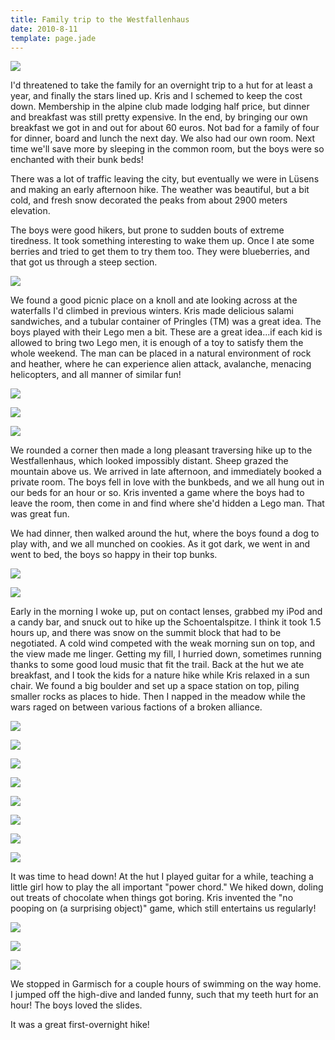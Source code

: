 ```yaml
---
title: Family trip to the Westfallenhaus
date: 2010-8-11
template: page.jade
---
```


[![](http://farm5.static.flickr.com/4119/4854149112_348da7a8d8.jpg)](http://www.flickr.com/photos/ripsawridge/4854149112/)
  
  
I'd threatened to take the family for an overnight trip to a hut for at
least a year, and finally the stars lined up. Kris and I schemed to keep
the cost down. Membership in the alpine club made lodging half price, but
dinner and breakfast was still pretty expensive. In the end, by bringing
our own breakfast we got in and out for about 60 euros. Not bad for a family
of four for dinner, board and lunch the next day. We also had our own room.
Next time we'll save more by sleeping in the common room, but the boys
were so enchanted with their bunk beds!
  
  
There was a lot of traffic leaving the city, but eventually we were in
Lüsens and making an early afternoon hike. The weather was beautiful, but
a bit cold, and fresh snow decorated the peaks from about 2900 meters elevation.
  
  
The boys were good hikers, but prone to sudden bouts of extreme tiredness.
It took something interesting to wake them up. Once I ate some berries
and tried to get them to try them too. They were blueberries, and that
got us through a steep section.
  
  
[![](http://farm5.static.flickr.com/4099/4854143568_d83e87a3cb.jpg)](http://www.flickr.com/photos/ripsawridge/4854143568/)
  
  
We found a good picnic place on a knoll and ate looking across at the
waterfalls I'd climbed in previous winters. Kris made delicious salami
sandwiches, and a tubular container of Pringles (TM) was a great idea.
The boys played with their Lego men a bit. These are a great idea...if
each kid is allowed to bring two Lego men, it is enough of a toy to satisfy
them the whole weekend. The man can be placed in a natural environment
of rock and heather, where he can experience alien attack, avalanche, menacing
helicopters, and all manner of similar fun!
  
  
[![](http://farm5.static.flickr.com/4122/4853535073_efc5a135ab.jpg)](http://www.flickr.com/photos/ripsawridge/4853535073/)
  
[![](http://farm5.static.flickr.com/4096/4853534137_a6d9e49d4a.jpg)](http://www.flickr.com/photos/ripsawridge/4853534137/)
  
[![](http://farm5.static.flickr.com/4096/4854158144_5e9382e99e.jpg)](http://www.flickr.com/photos/ripsawridge/4854158144/)
  
  
We rounded a corner then made a long pleasant traversing hike up to the
Westfallenhaus, which looked impossibly distant. Sheep grazed the mountain
above us. We arrived in late afternoon, and immediately booked a private
room. The boys fell in love with the bunkbeds, and we all hung out in our
beds for an hour or so. Kris invented a game where the boys had to leave
the room, then come in and find where she'd hidden a Lego man. That was
great fun.
  
  
We had dinner, then walked around the hut, where the boys found a dog
to play with, and we all munched on cookies. As it got dark, we went in
and went to bed, the boys so happy in their top bunks.
  
  
[![](http://farm5.static.flickr.com/4077/4854162906_ff399e74e9.jpg)](http://www.flickr.com/photos/ripsawridge/4854162906/)
  
[![](http://farm5.static.flickr.com/4096/4854164596_ddce62efaa.jpg)](http://www.flickr.com/photos/ripsawridge/4854164596/)
  
  
Early in the morning I woke up, put on contact lenses, grabbed my iPod
and a candy bar, and snuck out to hike up the Schoentalspitze. I think
it took 1.5 hours up, and there was snow on the summit block that had to
be negotiated. A cold wind competed with the weak morning sun on top, and
the view made me linger. Getting my fill, I hurried down, sometimes running
thanks to some good loud music that fit the trail. Back at the hut we ate
breakfast, and I took the kids for a nature hike while Kris relaxed in
a sun chair. We found a big boulder and set up a space station on top,
piling smaller rocks as places to hide. Then I napped in the meadow while
the wars raged on between various factions of a broken alliance.
  
  
[![](http://farm5.static.flickr.com/4079/4854168034_56b04d18f9.jpg)](http://www.flickr.com/photos/ripsawridge/4854168034/)
  
[![](http://farm5.static.flickr.com/4079/4853552841_0a4ddc831f.jpg)](http://www.flickr.com/photos/ripsawridge/4853552841/)
  
[![](http://farm5.static.flickr.com/4100/4853558227_d48446dfd2.jpg)](http://www.flickr.com/photos/ripsawridge/4853558227/)
  
[![](http://farm5.static.flickr.com/4096/4853559877_0e06987ff6.jpg)](http://www.flickr.com/photos/ripsawridge/4853559877/)
  
[![](http://farm5.static.flickr.com/4100/4854179784_5eb05a9b3b.jpg)](http://www.flickr.com/photos/ripsawridge/4854179784/)
  
[![](http://farm5.static.flickr.com/4123/4854181332_a41dab1656.jpg)](http://www.flickr.com/photos/ripsawridge/4854181332/)
  
[![](http://farm5.static.flickr.com/4074/4853564715_c8603d374d.jpg)](http://www.flickr.com/photos/ripsawridge/4853564715/)
  
[![](http://farm5.static.flickr.com/4097/4853566237_acf3517e78.jpg)](http://www.flickr.com/photos/ripsawridge/4853566237/)
  
  
It was time to head down! At the hut I played guitar for a while, teaching
a little girl how to play the all important "power chord." We hiked down,
doling out treats of chocolate when things got boring. Kris invented the
"no pooping on (a surprising object)" game, which still entertains us regularly!
  
  
[![](http://farm5.static.flickr.com/4121/4853571115_873a324860.jpg)](http://www.flickr.com/photos/ripsawridge/4853571115/)
  
[![](http://farm5.static.flickr.com/4122/4853574689_6903ff556a.jpg)](http://www.flickr.com/photos/ripsawridge/4853574689/)
  
[![](http://farm5.static.flickr.com/4136/4853576119_11ba3e0550.jpg)](http://www.flickr.com/photos/ripsawridge/4853576119/)
  
  
We stopped in Garmisch for a couple hours of swimming on the way home.
I jumped off the high-dive and landed funny, such that my teeth hurt for
an hour! The boys loved the slides.
  
  
It was a great first-overnight hike!
